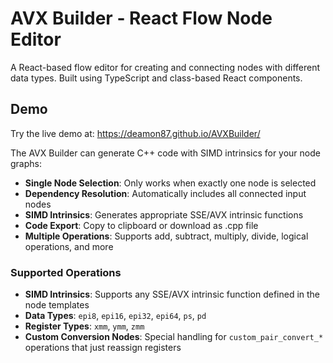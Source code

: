 # AVX Builder - React Flow Node Editor
A React-based flow editor for creating and connecting nodes with different data types. Built using TypeScript and class-based React components.

## Demo
Try the live demo at: https://deamon87.github.io/AVXBuilder/

The AVX Builder can generate C++ code with SIMD intrinsics for your node graphs:
- **Single Node Selection**: Only works when exactly one node is selected
- **Dependency Resolution**: Automatically includes all connected input nodes
- **SIMD Intrinsics**: Generates appropriate SSE/AVX intrinsic functions
- **Code Export**: Copy to clipboard or download as .cpp file
- **Multiple Operations**: Supports add, subtract, multiply, divide, logical operations, and more

### Supported Operations
- **SIMD Intrinsics**: Supports any SSE/AVX intrinsic function defined in the node templates
- **Data Types**: `epi8`, `epi16`, `epi32`, `epi64`, `ps`, `pd`
- **Register Types**: `xmm`, `ymm`, `zmm`
- **Custom Conversion Nodes**: Special handling for `custom_pair_convert_*` operations that just reassign registers
